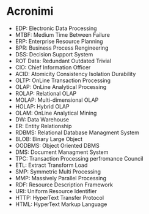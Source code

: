 # Acronimi
- EDP: Electronic Data Processing
- MTBF: Medium Time Between Failure
- ERP: Enterprise Resource Planning
- BPR: Business Process Rengineering
- DSS: Decision Support System
- ROT Data: Redundant Outdated Trivial 
- CIO: Chief Information Officer
- ACID: Atomicity Consistency Isolation Durability
- OLTP: OnLine Transaction Processing
- OLAP: OnLine Analytical Processing
- ROLAP: Relational OLAP
- MOLAP: Multi-dimensional OLAP
- HOLAP: Hybrid OLAP
- OLAM: OnLine Analytical Mining
- DW: Data Warehouse
- ER: Entity Relationship
- RDBMS: Relational Database Managment System
- BLOB: Binary Large Object
- OODBMS: Object Oriented DBMS
- DMS: Document Managment System
- TPC: Transaction Processing perfromance Council
- ETL: Extract Transform Load
- SMP: Symmetric Multi Processing
- MMP: Massively Parallel Processing
- RDF: Resource Description Framework
- URI: Uniform Resource Identifier
- HTTP: HyperText Transfer Protocol
- HTML: HyperText Markup Language